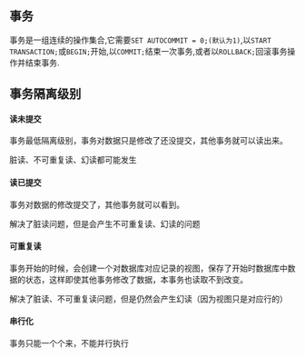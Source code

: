 ## 事务

事务是一组连续的操作集合,它需要`SET AUTOCOMMIT = 0;(默认为1)`,以`START TRANSACTION;`或`BEGIN;`开始,以`COMMIT;`结束一次事务,或者以`ROLLBACK;`回滚事务操作并结束事务.

## 事务隔离级别

#### 读未提交

事务最低隔离级别，事务对数据只是修改了还没提交，其他事务就可以读出来。

脏读、不可重复读、幻读都可能发生

#### 读已提交

事务对数据的修改提交了，其他事务就可以看到。

解决了脏读问题，但是会产生不可重复读、幻读的问题

#### 可重复读

事务开始的时候，会创建一个对数据库对应记录的视图，保存了开始时数据库中数据的状态，这样即使其他事务修改了数据，本事务也读取不到改变。

解决了脏读、不可重复读问题，但是仍然会产生幻读（因为视图只是对应行的）

#### 串行化

事务只能一个个来，不能并行执行